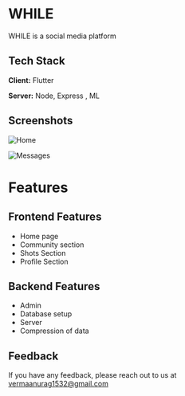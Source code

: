 
# WHILE

WHILE is a social media platform 


## Tech Stack

**Client:** Flutter

**Server:** Node, Express , ML


## Screenshots

![Home](file:///A:/New%20folder/Screenshot_20230506-020338.png)

![Messages](https://drive.google.com/file/d/1ngEUedJqGF8a69js6cj6AwOKyApaTSJm/view?usp=drivesdk)


# Features

## Frontend Features
* Home page
* Community section 
* Shots Section
* Profile Section

## Backend Features
* Admin
* Database setup 
* Server
* Compression of data
## Feedback

If you have any feedback, please reach out to us at vermaanurag1532@gmail.com


